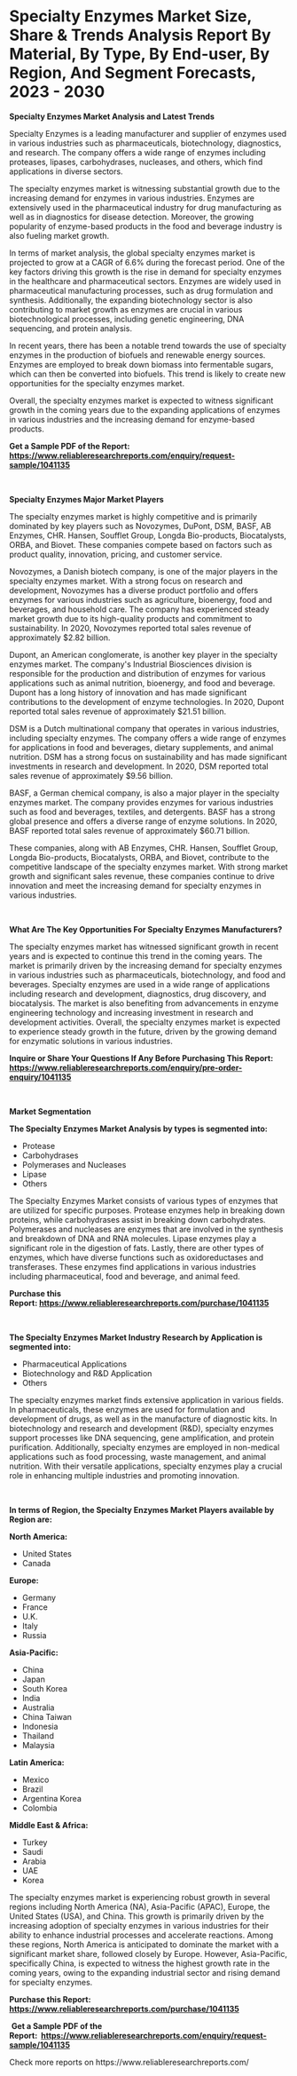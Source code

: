 <p><h1>Specialty Enzymes Market Size, Share & Trends Analysis Report By Material, By Type, By End-user, By Region, And Segment Forecasts, 2023 - 2030</h1></p><p><strong>Specialty Enzymes Market Analysis and Latest Trends</strong></p>
<p><p>Specialty Enzymes is a leading manufacturer and supplier of enzymes used in various industries such as pharmaceuticals, biotechnology, diagnostics, and research. The company offers a wide range of enzymes including proteases, lipases, carbohydrases, nucleases, and others, which find applications in diverse sectors.</p><p>The specialty enzymes market is witnessing substantial growth due to the increasing demand for enzymes in various industries. Enzymes are extensively used in the pharmaceutical industry for drug manufacturing as well as in diagnostics for disease detection. Moreover, the growing popularity of enzyme-based products in the food and beverage industry is also fueling market growth.</p><p>In terms of market analysis, the global specialty enzymes market is projected to grow at a CAGR of 6.6% during the forecast period. One of the key factors driving this growth is the rise in demand for specialty enzymes in the healthcare and pharmaceutical sectors. Enzymes are widely used in pharmaceutical manufacturing processes, such as drug formulation and synthesis. Additionally, the expanding biotechnology sector is also contributing to market growth as enzymes are crucial in various biotechnological processes, including genetic engineering, DNA sequencing, and protein analysis.</p><p>In recent years, there has been a notable trend towards the use of specialty enzymes in the production of biofuels and renewable energy sources. Enzymes are employed to break down biomass into fermentable sugars, which can then be converted into biofuels. This trend is likely to create new opportunities for the specialty enzymes market.</p><p>Overall, the specialty enzymes market is expected to witness significant growth in the coming years due to the expanding applications of enzymes in various industries and the increasing demand for enzyme-based products.</p></p>
<p><strong>Get a Sample PDF of the Report:&nbsp; <a href="https://www.reliableresearchreports.com/enquiry/request-sample/1041135">https://www.reliableresearchreports.com/enquiry/request-sample/1041135</a></strong></p>
<p>&nbsp;</p>
<p><strong>Specialty Enzymes Major Market Players</strong></p>
<p><p>The specialty enzymes market is highly competitive and is primarily dominated by key players such as Novozymes, DuPont, DSM, BASF, AB Enzymes, CHR. Hansen, Soufflet Group, Longda Bio-products, Biocatalysts, ORBA, and Biovet. These companies compete based on factors such as product quality, innovation, pricing, and customer service.</p><p>Novozymes, a Danish biotech company, is one of the major players in the specialty enzymes market. With a strong focus on research and development, Novozymes has a diverse product portfolio and offers enzymes for various industries such as agriculture, bioenergy, food and beverages, and household care. The company has experienced steady market growth due to its high-quality products and commitment to sustainability. In 2020, Novozymes reported total sales revenue of approximately $2.82 billion.</p><p>Dupont, an American conglomerate, is another key player in the specialty enzymes market. The company's Industrial Biosciences division is responsible for the production and distribution of enzymes for various applications such as animal nutrition, bioenergy, and food and beverage. Dupont has a long history of innovation and has made significant contributions to the development of enzyme technologies. In 2020, Dupont reported total sales revenue of approximately $21.51 billion.</p><p>DSM is a Dutch multinational company that operates in various industries, including specialty enzymes. The company offers a wide range of enzymes for applications in food and beverages, dietary supplements, and animal nutrition. DSM has a strong focus on sustainability and has made significant investments in research and development. In 2020, DSM reported total sales revenue of approximately $9.56 billion.</p><p>BASF, a German chemical company, is also a major player in the specialty enzymes market. The company provides enzymes for various industries such as food and beverages, textiles, and detergents. BASF has a strong global presence and offers a diverse range of enzyme solutions. In 2020, BASF reported total sales revenue of approximately $60.71 billion.</p><p>These companies, along with AB Enzymes, CHR. Hansen, Soufflet Group, Longda Bio-products, Biocatalysts, ORBA, and Biovet, contribute to the competitive landscape of the specialty enzymes market. With strong market growth and significant sales revenue, these companies continue to drive innovation and meet the increasing demand for specialty enzymes in various industries.</p></p>
<p>&nbsp;</p>
<p><strong>What Are The Key Opportunities For Specialty Enzymes Manufacturers?</strong></p>
<p><p>The specialty enzymes market has witnessed significant growth in recent years and is expected to continue this trend in the coming years. The market is primarily driven by the increasing demand for specialty enzymes in various industries such as pharmaceuticals, biotechnology, and food and beverages. Specialty enzymes are used in a wide range of applications including research and development, diagnostics, drug discovery, and biocatalysis. The market is also benefiting from advancements in enzyme engineering technology and increasing investment in research and development activities. Overall, the specialty enzymes market is expected to experience steady growth in the future, driven by the growing demand for enzymatic solutions in various industries.</p></p>
<p><strong>Inquire or Share Your Questions If Any Before Purchasing This Report: <a href="https://www.reliableresearchreports.com/enquiry/pre-order-enquiry/1041135">https://www.reliableresearchreports.com/enquiry/pre-order-enquiry/1041135</a></strong></p>
<p>&nbsp;</p>
<p><strong>Market Segmentation</strong></p>
<p><strong>The Specialty Enzymes Market Analysis by types is segmented into:</strong></p>
<p><ul><li>Protease</li><li>Carbohydrases</li><li>Polymerases and Nucleases</li><li>Lipase</li><li>Others</li></ul></p>
<p><p>The Specialty Enzymes Market consists of various types of enzymes that are utilized for specific purposes. Protease enzymes help in breaking down proteins, while carbohydrases assist in breaking down carbohydrates. Polymerases and nucleases are enzymes that are involved in the synthesis and breakdown of DNA and RNA molecules. Lipase enzymes play a significant role in the digestion of fats. Lastly, there are other types of enzymes, which have diverse functions such as oxidoreductases and transferases. These enzymes find applications in various industries including pharmaceutical, food and beverage, and animal feed.</p></p>
<p><strong>Purchase this Report:&nbsp;<a href="https://www.reliableresearchreports.com/purchase/1041135">https://www.reliableresearchreports.com/purchase/1041135</a></strong></p>
<p>&nbsp;</p>
<p><strong>The Specialty Enzymes Market Industry Research by Application is segmented into:</strong></p>
<p><ul><li>Pharmaceutical Applications</li><li>Biotechnology and R&D Application</li><li>Others</li></ul></p>
<p><p>The specialty enzymes market finds extensive application in various fields. In pharmaceuticals, these enzymes are used for formulation and development of drugs, as well as in the manufacture of diagnostic kits. In biotechnology and research and development (R&D), specialty enzymes support processes like DNA sequencing, gene amplification, and protein purification. Additionally, specialty enzymes are employed in non-medical applications such as food processing, waste management, and animal nutrition. With their versatile applications, specialty enzymes play a crucial role in enhancing multiple industries and promoting innovation.</p></p>
<p>&nbsp;</p>
<p><strong>In terms of Region, the Specialty Enzymes Market Players available by Region are:</strong></p>
<p>
    <p> <strong> North America: </strong>
        <ul>
            <li>United States</li>
            <li>Canada</li>
        </ul>
        </p> 
    <p> <strong> Europe: </strong>
        <ul>
            <li>Germany</li>
            <li>France</li>
            <li>U.K.</li>
            <li>Italy</li>
            <li>Russia</li>
        </ul>
        </p> 
    <p> <strong> Asia-Pacific: </strong>
        <ul>
            <li>China</li>
            <li>Japan</li>
            <li>South Korea</li>
            <li>India</li>
            <li>Australia</li>
            <li>China Taiwan</li>
            <li>Indonesia</li>
            <li>Thailand</li>
            <li>Malaysia</li>
        </ul>
        </p> 
    <p> <strong> Latin America: </strong>
        <ul>
            <li>Mexico</li>
            <li>Brazil</li>
            <li>Argentina Korea</li>
            <li>Colombia</li>
        </ul>
        </p> 
    <p> <strong> Middle East & Africa: </strong>
        <ul>
            <li>Turkey</li>
            <li>Saudi</li>
            <li>Arabia</li>
            <li>UAE</li>
            <li>Korea</li>
        </ul>
    </p>
    </p>
<p><p>The specialty enzymes market is experiencing robust growth in several regions including North America (NA), Asia-Pacific (APAC), Europe, the United States (USA), and China. This growth is primarily driven by the increasing adoption of specialty enzymes in various industries for their ability to enhance industrial processes and accelerate reactions. Among these regions, North America is anticipated to dominate the market with a significant market share, followed closely by Europe. However, Asia-Pacific, specifically China, is expected to witness the highest growth rate in the coming years, owing to the expanding industrial sector and rising demand for specialty enzymes.</p></p>
<p><strong>Purchase this Report: <a href="https://www.reliableresearchreports.com/purchase/1041135">https://www.reliableresearchreports.com/purchase/1041135</a></strong></p>
<p>&nbsp;<strong>Get a Sample PDF of the Report:&nbsp;&nbsp;<a href="https://www.reliableresearchreports.com/enquiry/request-sample/1041135">https://www.reliableresearchreports.com/enquiry/request-sample/1041135</a></strong></p>
<p><strong></strong></p>
<p>Check more reports on https://www.reliableresearchreports.com/</p>